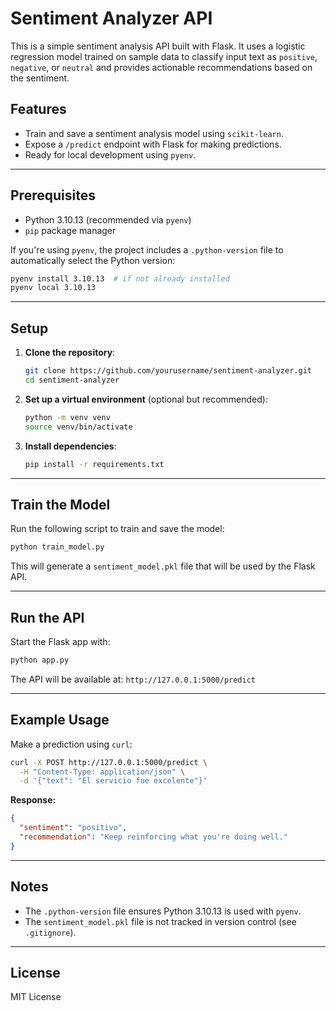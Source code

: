 # Sentiment Analyzer API

This is a simple sentiment analysis API built with Flask. It uses a logistic regression model trained on sample data to classify input text as `positive`, `negative`, or `neutral` and provides actionable recommendations based on the sentiment.

## Features

- Train and save a sentiment analysis model using `scikit-learn`.
- Expose a `/predict` endpoint with Flask for making predictions.
- Ready for local development using `pyenv`.

---

## Prerequisites

- Python 3.10.13 (recommended via `pyenv`)
- `pip` package manager

If you're using `pyenv`, the project includes a `.python-version` file to automatically select the Python version:

```bash
pyenv install 3.10.13  # if not already installed
pyenv local 3.10.13
```

---

## Setup

1. **Clone the repository**:

   ```bash
   git clone https://github.com/yourusername/sentiment-analyzer.git
   cd sentiment-analyzer
   ```

2. **Set up a virtual environment** (optional but recommended):

   ```bash
   python -m venv venv
   source venv/bin/activate
   ```

3. **Install dependencies**:
   ```bash
   pip install -r requirements.txt
   ```

---

## Train the Model

Run the following script to train and save the model:

```bash
python train_model.py
```

This will generate a `sentiment_model.pkl` file that will be used by the Flask API.

---

## Run the API

Start the Flask app with:

```bash
python app.py
```

The API will be available at:
`http://127.0.0.1:5000/predict`

---

## Example Usage

Make a prediction using `curl`:

```bash
curl -X POST http://127.0.0.1:5000/predict \
  -H "Content-Type: application/json" \
  -d '{"text": "El servicio fue excelente"}'
```

**Response:**

```json
{
  "sentiment": "positivo",
  "recommendation": "Keep reinforcing what you're doing well."
}
```

---

## Notes

- The `.python-version` file ensures Python 3.10.13 is used with `pyenv`.
- The `sentiment_model.pkl` file is not tracked in version control (see `.gitignore`).

---

## License

MIT License

